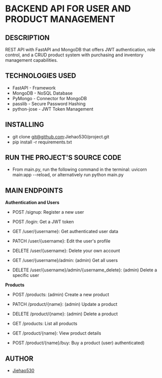 
# BACKEND API FOR USER AND PRODUCT MANAGEMENT

## DESCRIPTION

REST API with FastAPI and MongoDB that offers JWT authentication, role control, and a CRUD product system with purchasing and inventory management capabilities.

## TECHNOLOGIES USED

- FastAPI - Framework  
- MongoDB - NoSQL Database
- PyMongo - Connector for MongoDB
- passlib - Secure Password Hashing
- python-jose - JWT Token Management

## INSTALLING

- git clone git@github.com:Jiehao530/project.git
- pip install -r requirements.txt

## RUN THE PROJECT'S SOURCE CODE

- From main.py, run the following command in the terminal: uvicorn main:app --reload, or alternatively run python main.py

## MAIN ENDPOINTS

__Authentication and Users__

- POST /signup: Register a new user

- POST /login: Get a JWT token

- GET /user/{username}: Get authenticated user data

- PATCH /user/{username}: Edit the user's profile

- DELETE /user/{username}: Delete your own account

- GET /user/{username}/admin: (admin) Get all users

- DELETE /user/{username}/admin/{username_delete}: (admin) Delete a specific user

__Products__

- POST /products: (admin) Create a new product

- PATCH /product/{name}: (admin) Update a product

- DELETE /product/{name}: (admin) Delete a product

- GET /products: List all products

- GET /product/{name}: View product details

- POST /product/{name}/buy: Buy a product (user) authenticated)

## AUTHOR

- [Jiehao530](https://github.com/Jiehao530)

